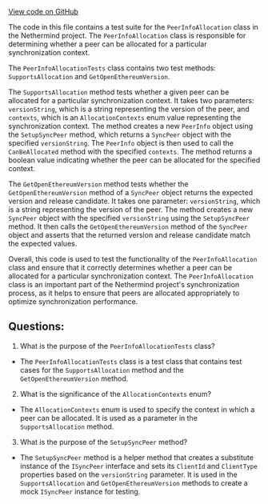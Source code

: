 [View code on GitHub](https://github.com/nethermindeth/nethermind/Nethermind.Synchronization.Test/PeerInfoAllocationTests.cs)

The code in this file contains a test suite for the `PeerInfoAllocation` class in the Nethermind project. The `PeerInfoAllocation` class is responsible for determining whether a peer can be allocated for a particular synchronization context. 

The `PeerInfoAllocationTests` class contains two test methods: `SupportsAllocation` and `GetOpenEthereumVersion`. 

The `SupportsAllocation` method tests whether a given peer can be allocated for a particular synchronization context. It takes two parameters: `versionString`, which is a string representing the version of the peer, and `contexts`, which is an `AllocationContexts` enum value representing the synchronization context. The method creates a new `PeerInfo` object using the `SetupSyncPeer` method, which returns a `SyncPeer` object with the specified `versionString`. The `PeerInfo` object is then used to call the `CanBeAllocated` method with the specified `contexts`. The method returns a boolean value indicating whether the peer can be allocated for the specified context. 

The `GetOpenEthereumVersion` method tests whether the `GetOpenEthereumVersion` method of a `SyncPeer` object returns the expected version and release candidate. It takes one parameter: `versionString`, which is a string representing the version of the peer. The method creates a new `SyncPeer` object with the specified `versionString` using the `SetupSyncPeer` method. It then calls the `GetOpenEthereumVersion` method of the `SyncPeer` object and asserts that the returned version and release candidate match the expected values. 

Overall, this code is used to test the functionality of the `PeerInfoAllocation` class and ensure that it correctly determines whether a peer can be allocated for a particular synchronization context. The `PeerInfoAllocation` class is an important part of the Nethermind project's synchronization process, as it helps to ensure that peers are allocated appropriately to optimize synchronization performance.
## Questions: 
 1. What is the purpose of the `PeerInfoAllocationTests` class?
- The `PeerInfoAllocationTests` class is a test class that contains test cases for the `SupportsAllocation` method and the `GetOpenEthereumVersion` method.

2. What is the significance of the `AllocationContexts` enum?
- The `AllocationContexts` enum is used to specify the context in which a peer can be allocated. It is used as a parameter in the `SupportsAllocation` method.

3. What is the purpose of the `SetupSyncPeer` method?
- The `SetupSyncPeer` method is a helper method that creates a substitute instance of the `ISyncPeer` interface and sets its `ClientId` and `ClientType` properties based on the `versionString` parameter. It is used in the `SupportsAllocation` and `GetOpenEthereumVersion` methods to create a mock `ISyncPeer` instance for testing.